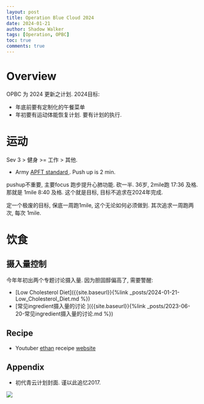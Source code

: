 ```yaml
---
layout: post
title: Operation Blue Cloud 2024
date: 2024-01-21
author: Shadow Walker
tags: [Operation, OPBC]
toc: true
comments: true
---
```


# Overview

OPBC 为 2024 更新之计划.  2024目标: 

- 年底前要有定制化的午餐菜单
- 年初要有运动体能恢复计划. 要有计划的执行. 

# 运动

Sev 3 > 健身 >= 工作 > 其他. 

- Army [APFT standard ](https://usarmybasic.com/army-physical-fitness/apft-standards/). Push up is 2 min. 

pushup不重要, 主要focus 跑步提升心肺功能. 砍一半. 36岁, 2mile跑 17:36 及格. 那就是  1mile 8:40 及格. 这个就是目标, 目标不追求在2024年完成. 

定一个极废的目标, 保底一周跑1mile, 这个无论如何必须做到. 其次追求一周跑两次, 每次 1mile. 

# 饮食

## 摄入量控制

今年年初出两个专题讨论摄入量. 因为胆固醇偏高了, 需要警醒: 

- [Low Cholesterol Diet]({{site.baseurl}}{%link _posts/2024-01-21-Low_Cholesterol_Diet.md %})
- [常见ingredient摄入量的讨论 ]({{site.baseurl}}{%link _posts/2023-06-20-常见ingredient摄入量的讨论.md %})


## Recipe

- Youtuber [ethan](https://www.youtube.com/watch?v=pnDblfMHHhs&t=28s) receipe [website](https://www.cookwell.com/discover)

## Appendix

- 初代青云计划封面. 谨以此追忆2017. 

![](https://lh3.googleusercontent.com/pw/ABLVV87OvQJ1Be33IVxC7NyUXs9NXJzpOa0a_BRydi67_XGedYc7ebJP3CYnwFmGkK4RIJXA966pI8956WOrAdu_kWKfschf5Q6rO5_aEOcEMY9CprKotNmRYWJ4_tvk7E_3sfEix0yg95SlxD_AJA4kAVXxTg=w791-h947-s-no-gm?authuser=1)